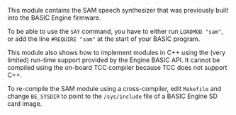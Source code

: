 This module contains the SAM speech synthesizer that was previously built
into the BASIC Engine firmware.

To be able to use the `SAY` command, you have to either run `LOADMOD "sam"`,
or add the line `#REQUIRE "sam"` at the start of your BASIC program.

This module also shows how to implement modules in C++ using the (very
limited) run-time support provided by the Engine BASIC API. It cannot be
compiled using the on-board TCC compiler because TCC does not support C++.

To re-compile the SAM module using a cross-compiler, edit `Makefile` and
change `BE_SYSDIR` to point to the `/sys/include` file of a BASIC Engine SD
card image.
